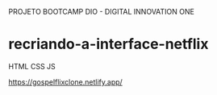 PROJETO BOOTCAMP DIO - DIGITAL INNOVATION ONE

# recriando-a-interface-netflix
HTML CSS JS

https://gospelflixclone.netlify.app/ 
